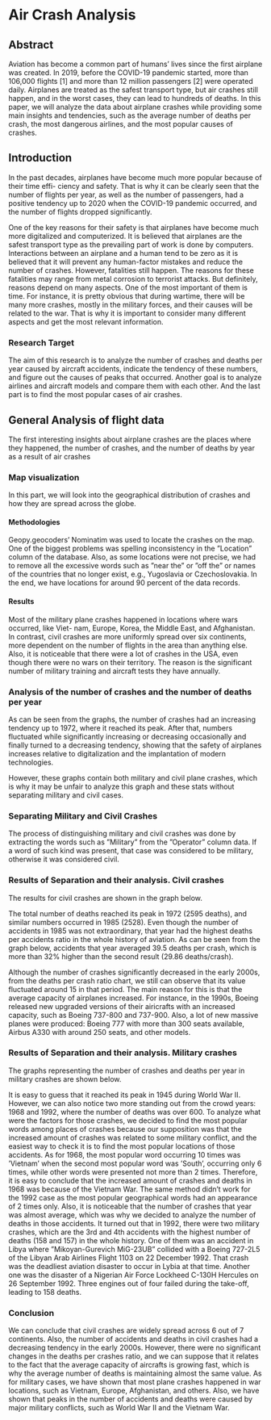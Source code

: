 # Air Crash Analysis
## Abstract
Aviation has become a common part of humans’ lives since the first airplane was created. In
2019, before the COVID-19 pandemic started, more than 106,000 flights [1] and more than
12 million passengers [2] were operated daily. Airplanes are treated as the safest transport
type, but air crashes still happen, and in the worst cases, they can lead to hundreds of deaths.
In this paper, we will analyze the data about airplane crashes while providing some main
insights and tendencies, such as the average number of deaths per crash, the most dangerous
airlines, and the most popular causes of crashes.
## Introduction
In the past decades, airplanes have become much more popular because of their time effi-
ciency and safety. That is why it can be clearly seen that the number of flights per year, as
well as the number of passengers, had a positive tendency up to 2020 when the COVID-19
pandemic occurred, and the number of flights dropped significantly.

One of the key reasons for their safety is that airplanes have become much more digitalized
and computerized. It is believed that airplanes are the safest transport type as the prevailing
part of work is done by computers. Interactions between an airplane and a human tend to be
zero as it is believed that it will prevent any human-factor mistakes and reduce the number
of crashes.
However, fatalities still happen. The reasons for these fatalities may range from metal
corrosion to terrorist attacks. But definitely, reasons depend on many aspects. One of the
most important of them is time. For instance, it is pretty obvious that during wartime, there
will be many more crashes, mostly in the military forces, and their causes will be related to
the war. That is why it is important to consider many different aspects and get the most
relevant information.

### Research Target
The aim of this research is to analyze the number of crashes and deaths per year caused
by aircraft accidents, indicate the tendency of these numbers, and figure out the causes of
peaks that occurred. Another goal is to analyze airlines and aircraft models and compare
them with each other. And the last part is to find the most popular cases of air crashes.

## General Analysis of flight data
The first interesting insights about airplane crashes are the places where they happened, the
number of crashes, and the number of deaths by year as a result of air crashes

### Map visualization
In this part, we will look into the geographical distribution of crashes and how they are
spread across the globe.
#### Methodologies
Geopy.geocoders’ Nominatim was used to locate the crashes on the map. One of the biggest
problems was spelling inconsistency in the ”Location” column of the database. Also, as some
locations were not precise, we had to remove all the excessive words such as ”near the” or
”off the” or names of the countries that no longer exist, e.g., Yugoslavia or Czechoslovakia.
In the end, we have locations for around 90 percent of the data records.
#### Results
Most of the military plane crashes happened in locations where wars occurred, like Viet-
nam, Europe, Korea, the Middle East, and Afghanistan. In contrast, civil crashes are more
uniformly spread over six continents, more dependent on the number of flights in the area
than anything else. Also, it is noticeable that there were a lot of crashes in the USA, even
though there were no wars on their territory. The reason is the significant number of military
training and aircraft tests they have annually.
### Analysis of the number of crashes and the number of deaths per year
As can be seen from the graphs, the number of crashes had an increasing tendency up to 1972,
where it reached its peak. After that, numbers fluctuated while significantly increasing or
decreasing occasionally and finally turned to a decreasing tendency, showing that the safety
of airplanes increases relative to digitalization and the implantation of modern technologies.

However, these graphs contain both military and civil plane crashes, which is why it may
be unfair to analyze this graph and these stats without separating military and civil cases.

### Separating Military and Civil Crashes
The process of distinguishing military and civil crashes was done by extracting the words
such as ”Military” from the ”Operator” column data. If a word of such kind was present,
that case was considered to be military, otherwise it was considered civil.

### Results of Separation and their analysis. Civil crashes
The results for civil crashes are shown in the graph below.

The total number of deaths reached its peak in 1972 (2595 deaths), and similar numbers
occurred in 1985 (2528). Even though the number of accidents in 1985 was not extraordinary,
that year had the highest deaths per accidents ratio in the whole history of aviation. As can
be seen from the graph below, accidents that year averaged 39.5 deaths per crash, which is
more than 32% higher than the second result (29.86 deaths/crash).

Although the number of crashes significantly decreased in the early 2000s, from the
deaths per crash ratio chart, we still can observe that its value fluctuated around 15 in that
period. The main reason for this is that the average capacity of airplanes increased. For
instance, in the 1990s, Boeing released new upgraded versions of their airicrafts with an
increased capacity, such as Boeing 737-800 and 737-900. Also, a lot of new massive planes
were produced: Boeing 777 with more than 300 seats available, Airbus A330 with around
250 seats, and other models.

### Results of Separation and their analysis. Military crashes
The graphs representing the number of crashes and deaths per year in military crashes are
shown below.

It is easy to guess that it reached its peak in 1945 during World War II. However, we can
also notice two more standing out from the crowd years: 1968 and 1992, where the number
of deaths was over 600.
To analyze what were the factors for those crashes, we decided to find the most popular
words among places of crashes because our supposition was that the increased amount of
crashes was related to some military conflict, and the easiest way to check it is to find the
most popular locations of those accidents.
As for 1968, the most popular word occurring 10 times was ’Vietnam’ when the second
most popular word was ’South’, occurring only 6 times, while other words were presented
not more than 2 times. Therefore, it is easy to conclude that the increased amount of crashes
and deaths in 1968 was because of the Vietnam War.
The same method didn’t work for the 1992 case as the most popular geographical words
had an appearance of 2 times only. Also, it is noticeable that the number of crashes that
year was almost average, which was why we decided to analyze the number of deaths in
those accidents. It turned out that in 1992, there were two military crashes, which are the
3rd and 4th accidents with the highest number of deaths (158 and 157) in the whole history.
One of them was an accident in Libya where ”Mikoyan-Gurevich MiG-23UB” collided
with a Boeing 727-2L5 of the Libyan Arab Airlines Flight 1103 on 22 December 1992. That
crash was the deadliest aviation disaster to occur in Lybia at that time.
Another one was the disaster of a Nigerian Air Force Lockheed C-130H Hercules on 26
September 1992. Three engines out of four failed during the take-off, leading to 158 deaths.

### Conclusion
We can conclude that civil crashes are widely spread across 6 out of 7 continents. Also,
the number of accidents and deaths in civil crashes had a decreasing tendency in the early
2000s. However, there were no significant changes in the deaths per crashes ratio, and we
can suppose that it relates to the fact that the average capacity of aircrafts is growing fast,
which is why the average number of deaths is maintaining almost the same value.
As for military cases, we have shown that most plane crashes happened in war locations,
such as Vietnam, Europe, Afghanistan, and others. Also, we have shown that peaks in the
number of accidents and deaths were caused by major military conflicts, such as World War
II and the Vietnam War.
